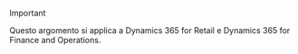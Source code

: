 > [!IMPORTANT]
> Questo argomento si applica a Dynamics 365 for Retail e Dynamics 365 for Finance and Operations.
